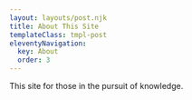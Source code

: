 ```yaml
---
layout: layouts/post.njk
title: About This Site
templateClass: tmpl-post
eleventyNavigation:
  key: About
  order: 3
---
```


This site for those in the pursuit of knowledge.
